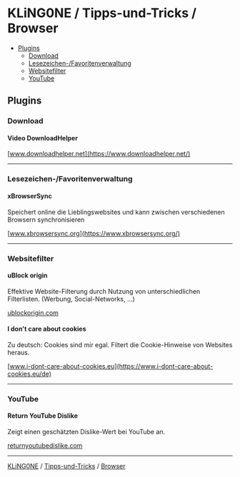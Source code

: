 # KLiNG0NE / Tipps-und-Tricks / Browser

* [Plugins](#plugins)
  * [Download](#download)
  * [Lesezeichen-/Favoritenverwaltung](#lesezeichen-favoritenverwaltung)
  * [Websitefilter](#websitefilter)
  * [YouTube](#youtube)

## Plugins

### Download

#### Video DownloadHelper

[www.downloadhelper.net](https://www.downloadhelper.net/)

---

### Lesezeichen-/Favoritenverwaltung

#### xBrowserSync

Speichert online die Lieblingswebsites und kann zwischen verschiedenen Browsern synchronisieren

[www.xbrowsersync.org](https://www.xbrowsersync.org/)

---

### Websitefilter

#### uBlock origin

Effektive Website-Filterung durch Nutzung von unterschiedlichen Filterlisten.  (Werbung, Social-Networks, ...)

[ublockorigin.com](https://ublockorigin.com/)

#### I don't care about cookies

Zu deutsch: Cookies sind mir egal. Filtert die Cookie-Hinweise von Websites heraus.

[www.i-dont-care-about-cookies.eu](https://www.i-dont-care-about-cookies.eu/de)

---

### YouTube

#### Return YouTube Dislike

Zeigt einen geschätzten Dislike-Wert bei YouTube an.

[returnyoutubedislike.com](https://returnyoutubedislike.com/)

---

[KLiNG0NE](https://github.com/KLiNG0NE/) / [Tipps-und-Tricks](https://github.com/KLiNG0NE/Tipps-und-Tricks/) / [Browser](https://github.com/KLiNG0NE/Tipps-und-Tricks/blob/main/Browser/ReadMe.md)
